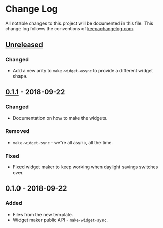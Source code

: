 # Change Log
All notable changes to this project will be documented in this file. This change log follows the conventions of [keepachangelog.com](http://keepachangelog.com/).

## [Unreleased]
### Changed
- Add a new arity to `make-widget-async` to provide a different widget shape.

## [0.1.1] - 2018-09-22
### Changed
- Documentation on how to make the widgets.

### Removed
- `make-widget-sync` - we're all async, all the time.

### Fixed
- Fixed widget maker to keep working when daylight savings switches over.

## 0.1.0 - 2018-09-22
### Added
- Files from the new template.
- Widget maker public API - `make-widget-sync`.

[Unreleased]: https://github.com/your-name/roman/compare/0.1.1...HEAD
[0.1.1]: https://github.com/your-name/roman/compare/0.1.0...0.1.1
